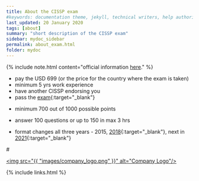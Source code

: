 ```yaml
---
title: About the CISSP exam
#keywords: documentation theme, jekyll, technical writers, help authoring tools, hat replacements
last_updated: 20 January 2020
tags: [about]
summary: "short description of the CISSP exam"
sidebar: mydoc_sidebar
permalink: about_exam.html
folder: mydoc
---
```


{% include note.html content="official information <a href='https://www.isc2.org/Certifications/-/media/CC72396FD9F34D3AAF073BF2AADB185C.ashx'>here</a>." %}


- pay the USD 699 (or the price for the country where the exam is taken)
- minimum 5 yrs work experience
- have another CISSP endorsing you
- pass the [exam](https://www.isc2.org/certifications/CISSP/CISSP-CAT){:target="_blank"}
* minimum 700 out of 1000 possible points
* answer 100 questions or up to 150 in max 3 hrs

* format changes all three years - 2015, [2018](https://www.globalknowledge.com/ca-en/resources/resource-library/articles/everything-you-need-to-know-about-the-cissp-exam-changes/){:target="_blank"}, next in [2021](https://www.reddit.com/r/cissp/comments/ea6r2g/what_to_know_about_the_next_cissp_refresh_in_2021/){:target="_blank"}

#<p><a href="plm"><img src="{{ "images/company_logo.png" }}" alt="Company Logo"/></a></p>

{% include links.html %}

